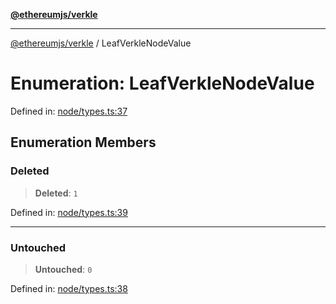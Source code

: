 [**@ethereumjs/verkle**](../README.md)

***

[@ethereumjs/verkle](../README.md) / LeafVerkleNodeValue

# Enumeration: LeafVerkleNodeValue

Defined in: [node/types.ts:37](https://github.com/Dargon789/ethereumjs-monorepo/blob/master/packages/verkle/src/node/types.ts#L37)

## Enumeration Members

### Deleted

> **Deleted**: `1`

Defined in: [node/types.ts:39](https://github.com/Dargon789/ethereumjs-monorepo/blob/master/packages/verkle/src/node/types.ts#L39)

***

### Untouched

> **Untouched**: `0`

Defined in: [node/types.ts:38](https://github.com/Dargon789/ethereumjs-monorepo/blob/master/packages/verkle/src/node/types.ts#L38)
